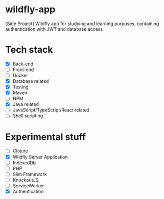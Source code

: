 # wildfly-app

[Side Project] Wildfly app for studying and learning purposes, containing authentication with JWT and database access

# Tech stack
- [x] Back-end
- [ ] Front-end
- [ ] Docker
- [x] Database related
- [x] Testing
- [x] Maven
- [ ] NPM
- [x] Java related
- [ ] JavaScript/TypeScript/React related
- [ ] Shell scripting

# Experimental stuff
- [ ] Clojure
- [x] Wildfly Server Application
- [ ] IndexedDb
- [ ] PHP
- [ ] Slim Framework
- [ ] KnockoutJS
- [ ] ServiceWorker
- [x] Authentication

